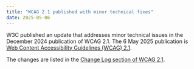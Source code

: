 ```yaml
---
title: "WCAG 2.1 published with minor technical fixes"
date: 2025-05-06
---
```


W3C published an update that addresses minor technical issues in the December 2024 publication of WCAG 2.1. The 6 May 2025 publication is [Web Content Accessibility Guidelines (WCAG) 2.1](https://www.w3.org/TR/2025/REC-WCAG21-20250506/).

The changes are listed in the [Change Log section of WCAG 2.1](https://www.w3.org/TR/WCAG21/#changelog).
